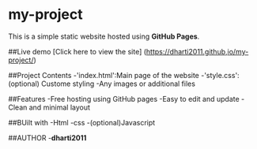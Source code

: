 # my-project
This is a simple static website hosted using 
**GitHub Pages**.

##Live demo
[Click here to view the site]
(https://dharti2011.github,io/my-project/)

##Project Contents
-'index.html':Main page of the website
-'style.css':(optional) Custome styling
-Any images or additional files

##Features
-Free hosting using GitHub pages
-Easy to edit and update 
-Clean and minimal layout

##BUilt with
-Html
-css
-(optional)Javascript


##AUTHOR
-**dharti2011**





